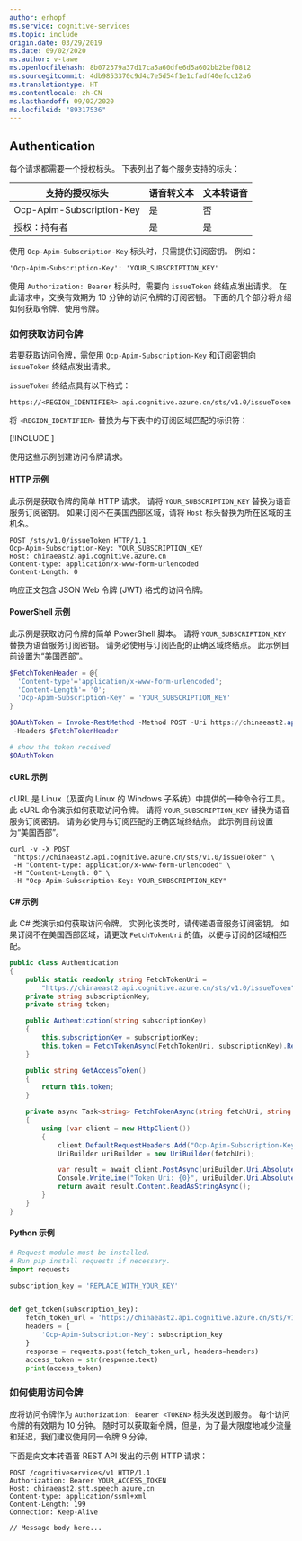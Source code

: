 ```yaml
---
author: erhopf
ms.service: cognitive-services
ms.topic: include
origin.date: 03/29/2019
ms.date: 09/02/2020
ms.author: v-tawe
ms.openlocfilehash: 8b072379a37d17ca5a60dfe6d5a602bb2bef0812
ms.sourcegitcommit: 4db9853370c9d4c7e5d54f1e1cfadf40efcc12a6
ms.translationtype: HT
ms.contentlocale: zh-CN
ms.lasthandoff: 09/02/2020
ms.locfileid: "89317536"
---
```

## <a name="authentication"></a>Authentication

每个请求都需要一个授权标头。 下表列出了每个服务支持的标头：

| 支持的授权标头 | 语音转文本 | 文本转语音 |
|------------------------|----------------|----------------|
| Ocp-Apim-Subscription-Key | 是 | 否 |
| 授权：持有者 | 是 | 是 |

使用 `Ocp-Apim-Subscription-Key` 标头时，只需提供订阅密钥。 例如：

```http
'Ocp-Apim-Subscription-Key': 'YOUR_SUBSCRIPTION_KEY'
```

使用 `Authorization: Bearer` 标头时，需要向 `issueToken` 终结点发出请求。 在此请求中，交换有效期为 10 分钟的访问令牌的订阅密钥。 下面的几个部分将介绍如何获取令牌、使用令牌。

### <a name="how-to-get-an-access-token"></a>如何获取访问令牌

若要获取访问令牌，需使用 `Ocp-Apim-Subscription-Key` 和订阅密钥向 `issueToken` 终结点发出请求。

`issueToken` 终结点具有以下格式：

```http
https://<REGION_IDENTIFIER>.api.cognitive.azure.cn/sts/v1.0/issueToken
```

将 `<REGION_IDENTIFIER>` 替换为与下表中的订阅区域匹配的标识符：

[!INCLUDE [](cognitive-services-speech-service-region-identifier.md)]

使用这些示例创建访问令牌请求。

#### <a name="http-sample"></a>HTTP 示例

此示例是获取令牌的简单 HTTP 请求。 请将 `YOUR_SUBSCRIPTION_KEY` 替换为语音服务订阅密钥。 如果订阅不在美国西部区域，请将 `Host` 标头替换为所在区域的主机名。

```http
POST /sts/v1.0/issueToken HTTP/1.1
Ocp-Apim-Subscription-Key: YOUR_SUBSCRIPTION_KEY
Host: chinaeast2.api.cognitive.azure.cn
Content-type: application/x-www-form-urlencoded
Content-Length: 0
```

响应正文包含 JSON Web 令牌 (JWT) 格式的访问令牌。

#### <a name="powershell-sample"></a>PowerShell 示例

此示例是获取访问令牌的简单 PowerShell 脚本。 请将 `YOUR_SUBSCRIPTION_KEY` 替换为语音服务订阅密钥。 请务必使用与订阅匹配的正确区域终结点。 此示例目前设置为“美国西部”。

```powershell
$FetchTokenHeader = @{
  'Content-type'='application/x-www-form-urlencoded';
  'Content-Length'= '0';
  'Ocp-Apim-Subscription-Key' = 'YOUR_SUBSCRIPTION_KEY'
}

$OAuthToken = Invoke-RestMethod -Method POST -Uri https://chinaeast2.api.cognitive.azure.cn/sts/v1.0/issueToken
 -Headers $FetchTokenHeader

# show the token received
$OAuthToken

```

#### <a name="curl-sample"></a>cURL 示例

cURL 是 Linux（及面向 Linux 的 Windows 子系统）中提供的一种命令行工具。 此 cURL 命令演示如何获取访问令牌。 请将 `YOUR_SUBSCRIPTION_KEY` 替换为语音服务订阅密钥。 请务必使用与订阅匹配的正确区域终结点。 此示例目前设置为“美国西部”。

```console
curl -v -X POST
 "https://chinaeast2.api.cognitive.azure.cn/sts/v1.0/issueToken" \
 -H "Content-type: application/x-www-form-urlencoded" \
 -H "Content-Length: 0" \
 -H "Ocp-Apim-Subscription-Key: YOUR_SUBSCRIPTION_KEY"
```

#### <a name="c-sample"></a>C# 示例

此 C# 类演示如何获取访问令牌。 实例化该类时，请传递语音服务订阅密钥。 如果订阅不在美国西部区域，请更改 `FetchTokenUri` 的值，以便与订阅的区域相匹配。

```csharp
public class Authentication
{
    public static readonly string FetchTokenUri =
        "https://chinaeast2.api.cognitive.azure.cn/sts/v1.0/issueToken";
    private string subscriptionKey;
    private string token;

    public Authentication(string subscriptionKey)
    {
        this.subscriptionKey = subscriptionKey;
        this.token = FetchTokenAsync(FetchTokenUri, subscriptionKey).Result;
    }

    public string GetAccessToken()
    {
        return this.token;
    }

    private async Task<string> FetchTokenAsync(string fetchUri, string subscriptionKey)
    {
        using (var client = new HttpClient())
        {
            client.DefaultRequestHeaders.Add("Ocp-Apim-Subscription-Key", subscriptionKey);
            UriBuilder uriBuilder = new UriBuilder(fetchUri);

            var result = await client.PostAsync(uriBuilder.Uri.AbsoluteUri, null);
            Console.WriteLine("Token Uri: {0}", uriBuilder.Uri.AbsoluteUri);
            return await result.Content.ReadAsStringAsync();
        }
    }
}
```

#### <a name="python-sample"></a>Python 示例

```python
# Request module must be installed.
# Run pip install requests if necessary.
import requests

subscription_key = 'REPLACE_WITH_YOUR_KEY'


def get_token(subscription_key):
    fetch_token_url = 'https://chinaeast2.api.cognitive.azure.cn/sts/v1.0/issueToken'
    headers = {
        'Ocp-Apim-Subscription-Key': subscription_key
    }
    response = requests.post(fetch_token_url, headers=headers)
    access_token = str(response.text)
    print(access_token)
```

### <a name="how-to-use-an-access-token"></a>如何使用访问令牌

应将访问令牌作为 `Authorization: Bearer <TOKEN>` 标头发送到服务。 每个访问令牌的有效期为 10 分钟。 随时可以获取新令牌，但是，为了最大限度地减少流量和延迟，我们建议使用同一令牌 9 分钟。

下面是向文本转语音 REST API 发出的示例 HTTP 请求：

```http
POST /cognitiveservices/v1 HTTP/1.1
Authorization: Bearer YOUR_ACCESS_TOKEN
Host: chinaeast2.stt.speech.azure.cn
Content-type: application/ssml+xml
Content-Length: 199
Connection: Keep-Alive

// Message body here...
```
